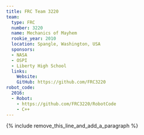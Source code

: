 ```yaml
---
title: FRC Team 3220
team:
  type: FRC
  number: 3220
  name: Mechanics of Mayhem
  rookie_year: 2010
  location: Spangle, Washington, USA
  sponsors:
  - NASA
  - OSPI
  - Liberty High School
  links:
    Website:
    GitHub: https://github.com/FRC3220
robot_code:
  2016:
  - Robot:
    - https://github.com/FRC3220/RobotCode
    - C++
---
```


{% include remove_this_line_and_add_a_paragraph %}